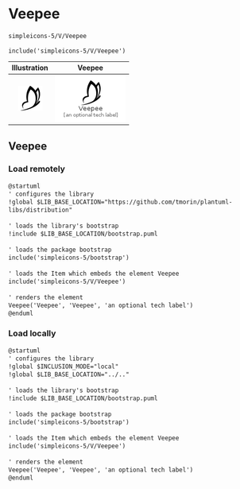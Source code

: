 # Veepee


```text
simpleicons-5/V/Veepee
```

```text
include('simpleicons-5/V/Veepee')
```



| Illustration | Veepee |
| :---: | :---: |
| ![illustration for Illustration](../../simpleicons-5/V/Veepee.png) | ![illustration for Veepee](../../simpleicons-5/V/Veepee.Local.png) |




## Veepee

### Load remotely
```plantuml
@startuml
' configures the library
!global $LIB_BASE_LOCATION="https://github.com/tmorin/plantuml-libs/distribution"

' loads the library's bootstrap
!include $LIB_BASE_LOCATION/bootstrap.puml

' loads the package bootstrap
include('simpleicons-5/bootstrap')

' loads the Item which embeds the element Veepee
include('simpleicons-5/V/Veepee')

' renders the element
Veepee('Veepee', 'Veepee', 'an optional tech label')
@enduml
```

### Load locally
```plantuml
@startuml
' configures the library
!global $INCLUSION_MODE="local"
!global $LIB_BASE_LOCATION="../.."

' loads the library's bootstrap
!include $LIB_BASE_LOCATION/bootstrap.puml

' loads the package bootstrap
include('simpleicons-5/bootstrap')

' loads the Item which embeds the element Veepee
include('simpleicons-5/V/Veepee')

' renders the element
Veepee('Veepee', 'Veepee', 'an optional tech label')
@enduml
```

